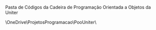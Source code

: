 Pasta de Códigos da Cadeira de Programação Orientada a Objetos da Uniter

\OneDrive\ProjetosProgramacao\PooUniter\
